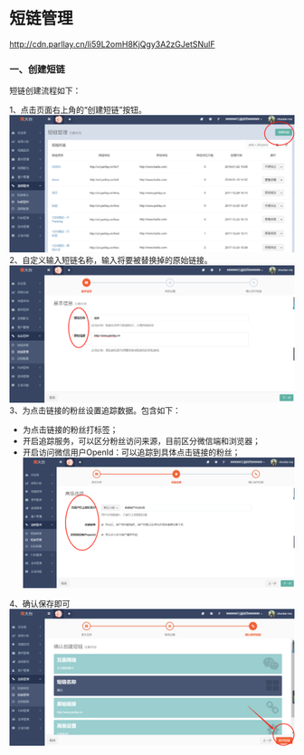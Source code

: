 # 短链管理

http://cdn.parllay.cn/li59L2omH8KjQgy3A2zGJetSNulF

### 一、创建短链

短链创建流程如下：

1、点击页面右上角的“创建短链”按钮。![](/assets/1516620176%281%29.png)2、自定义输入短链名称，输入将要被替换掉的原始链接。![](/assets/1516620256.png)3、为点击链接的粉丝设置追踪数据。包含如下：

* 为点击链接的粉丝打标签；
* 开启追踪服务，可以区分粉丝访问来源，目前区分微信端和浏览器；
* 开启访问微信用户OpenId：可以追踪到具体点击链接的粉丝；![](/assets/1516620352%281%29.png)

4、确认保存即可![](/assets/1516621257%281%29.png)

